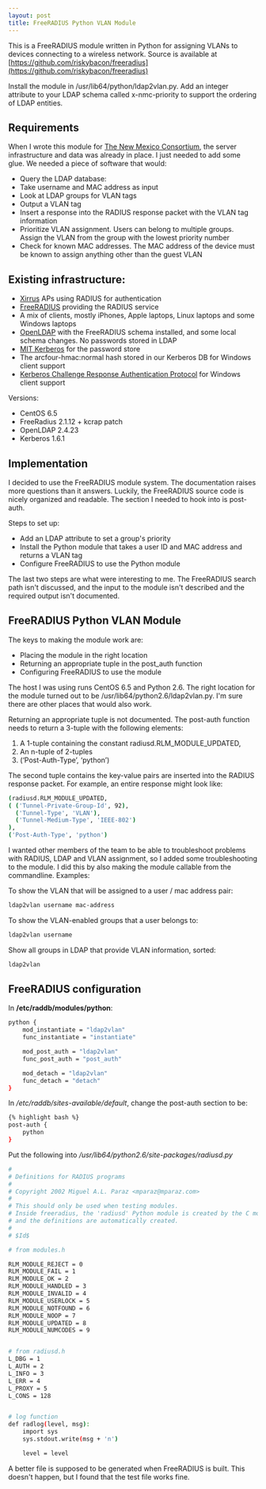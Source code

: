 ```yaml
---
layout: post
title: FreeRADIUS Python VLAN Module
---
```


This is a FreeRADIUS module written in Python for assigning VLANs to devices connecting to a wireless network. Source is available at [https://github.com/riskybacon/freeradius](https://github.com/riskybacon/freeradius)

Install the module in /usr/lib64/python/ldap2vlan.py. Add an integer attribute to your LDAP schema called x-nmc-priority to support the ordering of LDAP entities.

## Requirements

When I wrote this module for [The New Mexico Consortium](http://newmexicoconsortium.org), the server infrastructure and data was already in place. I just needed to add some glue. We needed a piece of software that would:

* Query the LDAP database:
 * Take username and MAC address as input
 * Look at LDAP groups for VLAN tags
 * Output a VLAN tag
* Insert a response into the RADIUS response packet with the VLAN tag information
* Prioritize VLAN assignment. Users can belong to multiple groups. Assign the VLAN from the group with the lowest priority number
* Check for known MAC addresses. The MAC address of the device must be known to assign anything other than the guest VLAN

## Existing infrastructure:

 * [Xirrus](http://www.xirrus.com/) APs using RADIUS for authentication
 * [FreeRADIUS](http://freeradius.org) providing the RADIUS service
 * A mix of clients, mostly iPhones, Apple laptops, Linux laptops and some Windows laptops
 * [OpenLDAP](http://www.openldap.org/OpenLDAP) with the FreeRADIUS schema installed, and some local schema changes. No passwords stored in LDAP
 * [MIT Kerberos](http://web.mit.edu/kerberos) for the password store
 * The arcfour-hmac:normal hash stored in our Kerberos DB for Windows client support
 * [Kerberos Challenge Response Authentication Protocol](http://http://www.spock.org/kcrap/) for Windows client support

Versions:

* CentOS 6.5
* FreeRadius 2.1.12 + kcrap patch
* OpenLDAP 2.4.23
* Kerberos 1.6.1

## Implementation

I decided to use the FreeRADIUS module system. The documentation raises more questions than it answers. Luckily, the FreeRADIUS source code is nicely organized and readable. The section I needed to hook into is post-auth.

Steps to set up:

* Add an LDAP attribute to set a group's priority
* Install the Python module that takes a user ID and MAC address and returns a VLAN tag
* Configure FreeRADIUS to use the Python module

The last two steps are what were interesting to me. The FreeRADIUS search path isn't discussed, and the input to the module isn't described and the required output isn't documented.

## FreeRADIUS Python VLAN Module

The keys to making the module work are:

* Placing the module in the right location
* Returning an appropriate tuple in the post_auth function
* Configuring FreeRADIUS to use the module

The host I was using runs CentOS 6.5 and Python 2.6. The right location for the module turned out to be /usr/lib64/python2.6/ldap2vlan.py. I'm sure there are other places that would also work.

Returning an appropriate tuple is not documented. The post-auth function needs to return a 3-tuple with the following elements:

1. A 1-tuple containing the constant radiusd.RLM_MODULE_UPDATED,
2. An n-tuple of 2-tuples
3. (‘Post-Auth-Type’, ‘python’)

The second tuple contains the key-value pairs are inserted into the RADIUS response packet. For example, an entire response might look like:

```bash
(radiusd.RLM_MODULE_UPDATED, 
( ('Tunnel-Private-Group-Id', 92),
  ('Tunnel-Type', 'VLAN'),
  ('Tunnel-Medium-Type', 'IEEE-802')
),
('Post-Auth-Type', 'python')
```

I wanted other members of the team to be able to troubleshoot problems with RADIUS, LDAP and VLAN assignment, so I added some troubleshooting to the module. I did this by also making the module callable from the commandline. Examples:

To show the VLAN that will be assigned to a user / mac address pair:
```bash
ldap2vlan username mac-address
```

To show the VLAN-enabled groups that a user belongs to:
```bash
ldap2vlan username
```

Show all groups in LDAP that provide VLAN information, sorted:
```bash
ldap2vlan
```

## FreeRADIUS configuration

In <strong> /etc/raddb/modules/python</strong>:
```bash
python {
	mod_instantiate = "ldap2vlan"
	func_instantiate = "instantiate"

	mod_post_auth = "ldap2vlan"
	func_post_auth = "post_auth"

	mod_detach = "ldap2vlan"
	func_detach = "detach"
}
```

In */etc/raddb/sites-available/default*, change the post-auth section to be:

```bash
{% highlight bash %}
post-auth {
	python
}
```

Put the following into */usr/lib64/python2.6/site-packages/radiusd.py*

```bash
#
# Definitions for RADIUS programs
#
# Copyright 2002 Miguel A.L. Paraz <mparaz@mparaz.com>
#
# This should only be used when testing modules.
# Inside freeradius, the 'radiusd' Python module is created by the C module
# and the definitions are automatically created.
#
# $Id$

# from modules.h

RLM_MODULE_REJECT = 0
RLM_MODULE_FAIL = 1
RLM_MODULE_OK = 2
RLM_MODULE_HANDLED = 3
RLM_MODULE_INVALID = 4
RLM_MODULE_USERLOCK = 5
RLM_MODULE_NOTFOUND = 6
RLM_MODULE_NOOP = 7     
RLM_MODULE_UPDATED = 8
RLM_MODULE_NUMCODES = 9


# from radiusd.h
L_DBG = 1
L_AUTH = 2
L_INFO = 3
L_ERR = 4
L_PROXY = 5
L_CONS = 128


# log function
def radlog(level, msg):
    import sys
    sys.stdout.write(msg + 'n')

    level = level
```

A better file is supposed to be generated when FreeRADIUS is built. This doesn't happen, but I found that the test file works fine.
